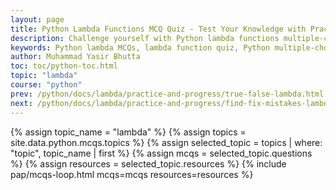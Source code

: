 ```yaml
---
layout: page
title: Python Lambda Functions MCQ Quiz - Test Your Knowledge with Practice Questions
description: Challenge yourself with Python lambda functions multiple-choice questions (MCQs). Practice key concepts like syntax, usage with map/filter, and real-world applications.
keywords: Python lambda MCQs, lambda function quiz, Python multiple-choice questions, lambda practice test, Python anonymous functions quiz, map filter reduce MCQs, Python functional programming quiz, lambda syntax questions, Python coding test, advanced lambda exercises, Python interview questions, lambda function examples, Python programming quiz, test Python skills, lambda debugging MCQs
author: Muhammad Yasir Bhutta
toc: toc/python-toc.html
topic: "lambda"
course: "python"
prev: /python/docs/lambda/practice-and-progress/true-false-lambda.html
next: /python/docs/lambda/practice-and-progress/find-fix-mistakes-lambda.html
---
```


{% assign topic_name = "lambda" %}
{% assign topics = site.data.python.mcqs.topics %}
{% assign selected_topic = topics | where: "topic", topic_name | first %}
{% assign mcqs = selected_topic.questions %}
{% assign resources = selected_topic.resources %}
{% include pap/mcqs-loop.html mcqs=mcqs resources=resources %}
